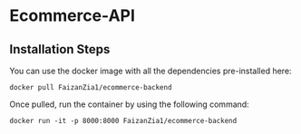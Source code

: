 # Ecommerce-API

## Installation Steps
You can use the docker image with all the dependencies pre-installed here:
```
docker pull FaizanZia1/ecommerce-backend
```

Once pulled, run the container by using the following command:
```
docker run -it -p 8000:8000 FaizanZia1/ecommerce-backend
```
